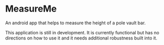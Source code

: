 # MeasureMe
An android app that helps to measure the height of a pole vault bar.

This application is still in development. It is currently functional but has no directions on how to use it and it needs additional robustness built into it.
